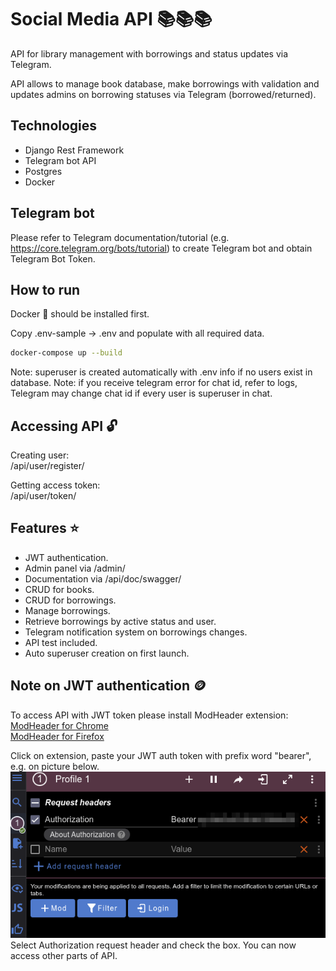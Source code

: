 # Social Media API 📚📚📚

API for library management with borrowings and status updates via Telegram.

API allows to manage book database, make borrowings with validation and updates admins on borrowing statuses via Telegram (borrowed/returned).

## Technologies

- Django Rest Framework
- Telegram bot API
- Postgres
- Docker

## Telegram bot
Please refer to Telegram documentation/tutorial (e.g. https://core.telegram.org/bots/tutorial) to create Telegram bot and obtain Telegram Bot Token.
## How to run

Docker 🐳 should be installed first.

Copy .env-sample -> .env and populate with all required data.

```bash
docker-compose up --build
```

Note: superuser is created automatically with .env info if no users exist in database.
Note: if you receive telegram error for chat id, refer to logs, Telegram may change chat id if every user is superuser in chat.
## Accessing API 🔓

Creating user:  
/api/user/register/

Getting access token:  
/api/user/token/


## Features ⭐

- JWT authentication.
- Admin panel via /admin/
- Documentation via /api/doc/swagger/
- CRUD for books.
- CRUD for borrowings.
- Manage borrowings.
- Retrieve borrowings by active status and user.
- Telegram notification system on borrowings changes.
- API test included.
- Auto superuser creation on first launch.

## Note on JWT authentication 🪙

To access API with JWT token please install ModHeader extension:  
[ModHeader for Chrome](https://chromewebstore.google.com/detail/modheader-modify-http-hea/idgpnmonknjnojddfkpgkljpfnnfcklj)  
[ModHeader for Firefox](https://addons.mozilla.org/uk/firefox/addon/modheader-firefox/)

Click on extension, paste your JWT auth token with prefix word "bearer", e.g. on picture below.  
![mod.png](readme_media/mod.png)  
Select Authorization request header and check the box.
You can now access other parts of API.
